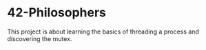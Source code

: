 # 42-Philosophers

This project is about learning the basics of threading a process and discovering the mutex.

